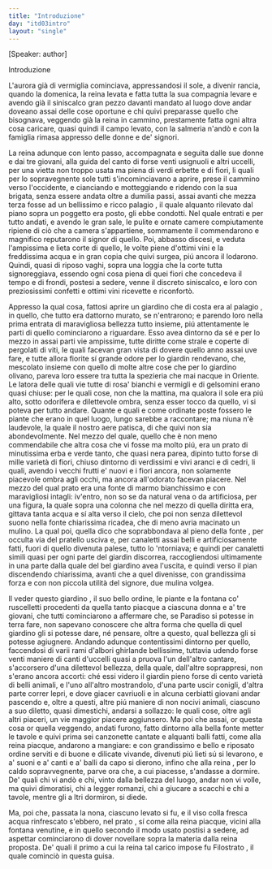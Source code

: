 ```yaml
---
title: "Introduzione"
day: "itd03intro"
layout: "single"
---
```

<html>
 <head>
 </head>
 <body>
  <div id="d03intro" type="introduction" who="author">
   <p>
    [Speaker: author]
   </p>
   <head>
    Introduzione
   </head>
   <p>
    <milestone id="p03980002"/>
    L'aurora gi&agrave; di vermiglia cominciava, appressandosi il sole, a divenir rancia, quando la domenica, la
    <name persref="neifile" type="person">
     reina
    </name>
    levata e fatta tutta la sua compagnia levare e avendo gi&agrave; il siniscalco gran pezzo davanti mandato al luogo dove andar doveano assai delle cose oportune e chi quivi preparasse quello che bisognava, veggendo gi&agrave; la reina in cammino, prestamente fatta ogni altra cosa caricare, quasi quindi il campo levato, con la salmeria n'and&ograve; e con la famiglia rimasa appresso delle donne e de' signori.
   </p>
   <p>
    <milestone id="p03980003"/>
    La
    <name persref="neifile" type="person">
     reina
    </name>
    adunque con lento passo, accompagnata e seguita dalle sue donne e dai tre giovani, alla guida del canto di forse venti usignuoli e altri uccelli, per una vietta non troppo usata ma piena di verdi erbette e di fiori, li quali per lo sopravegnente sole tutti s'incominciavano a aprire, prese il cammino verso l'occidente, e cianciando e motteggiando e ridendo con la sua brigata, senza essere andata oltre a dumilia passi, assai avanti che mezza terza fosse ad un bellissimo e ricco
    <name placeref="palagiobrigata-02" type="place">
     palagio
    </name>
    , il quale alquanto rilevato dal piano sopra un poggetto era posto, gli ebbe condotti.
    <milestone id="p03980004"/>
    Nel quale entrati e per tutto andati, e avendo le gran sale, le pulite e ornate camere compiutamente ripiene di ci&ograve; che a camera s'appartiene, sommamente il commendarono e magnifico reputarono il signor di quello. Poi, abbasso discesi, e veduta l'ampissima e lieta corte di quello, le volte piene d'ottimi vini e la freddissima acqua e in gran copia che quivi surgea, pi&uacute; ancora il lodarono. Quindi, quasi di riposo vaghi, sopra una loggia che la corte tutta signoreggiava, essendo ogni cosa piena di quei fiori che concedeva il tempo e di frondi, postesi a sedere, venne il discreto siniscalco, e loro con preziosissimi confetti e ottimi vini ricevette e riconfort&ograve;.
   </p>
   <p>
    <milestone id="p03980005"/>
    Appresso la qual cosa, fattosi aprire un
    <name placeref="giardinobrigata-01" type="place">
     giardino
    </name>
    che di costa era al
    <name placeref="palagiobrigata-02" type="place">
     palagio
    </name>
    , in quello, che tutto era dattorno murato, se n'entrarono; e parendo loro nella prima entrata di maravigliosa bellezza tutto insieme, pi&uacute; attentamente le parti di quello cominciarono a riguardare.
    <milestone id="p03980006"/>
    Esso avea dintorno da s&eacute; e per lo mezzo in assai parti vie ampissime, tutte diritte come strale e coperte di pergolati di viti, le quali facevan gran vista di dovere quello anno assai uve fare, e tutte allora fiorite s&iacute; grande odore per lo giardin rendevano, che, mescolato insieme con quello di molte altre cose che per lo giardino olivano, pareva loro essere tra tutta la spezieria che mai nacque in Oriente. Le latora delle quali vie tutte di rosa' bianchi e vermigli e di gelsomini erano quasi chiuse: per le quali cose, non che la mattina, ma qualora il sole era pi&uacute; alto, sotto odorifera e dilettevole ombra, senza esser tocco da quello, vi si poteva per tutto andare.
    <milestone id="p03980007"/>
    Quante e quali e come ordinate poste fossero le piante che erano in quel luogo, lungo sarebbe a raccontare; ma niuna n'&egrave; laudevole, la quale il nostro aere patisca, di che quivi non sia abondevolmente.
    <milestone id="p03980008"/>
    Nel mezzo del quale, quello che &egrave; non meno commendabile che altra cosa che vi fosse ma molto pi&uacute;, era un
    <name placeref="prato-i03" type="place">
     prato
    </name>
    di minutissima erba e verde tanto, che quasi nera parea, dipinto tutto forse di mille variet&agrave; di fiori, chiuso dintorno di verdissimi e vivi aranci e di cedri, li quali, avendo i vecchi frutti e' nuovi e i fiori ancora, non solamente piacevole ombra agli occhi, ma ancora all'odorato facevan piacere.
    <milestone id="p03980009"/>
    Nel mezzo del qual prato era una
    <name placeref="fontebrigata-01" type="place">
     fonte
    </name>
    di marmo bianchissimo e con maravigliosi intagli: iv'entro, non so se da natural vena o da artificiosa, per una figura, la quale sopra una colonna che nel mezzo di quella diritta era, gittava tanta acqua e s&iacute; alta verso il cielo, che poi non senza dilettevol suono nella fonte chiarissima ricadea, che di meno avria macinato un mulino.
    <milestone id="p03980010"/>
    La qual poi, quella dico che soprabbondava al pieno della
    <name placeref="fontebrigata-01" type="place">
     fonte
    </name>
    , per occulta via del pratello usciva e, per
    <name placeref="canaletti-i03" type="place">
     canaletti
    </name>
    assai belli e artificiosamente fatti, fuori di quello divenuta palese, tutto lo 'ntorniava; e quindi per canaletti simili quasi per ogni parte del
    <name placeref="giardinobrigata-01" type="place">
     giardin
    </name>
    discorrea, raccogliendosi ultimamente in una parte dalla quale del bel giardino avea l'uscita, e quindi verso il pian discendendo chiarissima, avanti che a quel divenisse, con grandissima forza e con non piccola utilit&agrave; del signore,
    <name placeref="mulinibrigata-01" type="place">
     due mulina
    </name>
    volgea.
   </p>
   <p>
    <milestone id="p03980011"/>
    Il veder questo
    <name placeref="giardinobrigata-01" type="place">
     giardino
    </name>
    , il suo bello ordine, le piante e la fontana co' ruscelletti procedenti da quella tanto piacque a ciascuna donna e a' tre giovani, che tutti cominciarono a affermare che, se Paradiso si potesse in terra fare, non sapevano conoscere che altra forma che quella di quel giardino gli si potesse dare, n&eacute; pensare, oltre a questo, qual bellezza gli si potesse agiugnere.
    <milestone id="p03980012"/>
    Andando adunque contentissimi dintorno per quello, faccendosi di varii rami d'albori ghirlande bellissime, tuttavia udendo forse venti maniere di canti d'uccelli quasi a pruova l'un dell'altro cantare, s'accorsero d'una dilettevol bellezza, della quale, dall'altre soprappresi, non s'erano ancora accorti:
    <milestone id="p03980013"/>
    ch&eacute; essi videro il giardin pieno forse di cento variet&agrave; di belli animali, e l'uno all'altro mostrandolo, d'una parte uscir conigli, d'altra parte correr lepri, e dove giacer cavriuoli e in alcuna cerbiatti giovani andar pascendo e, oltre a questi, altre pi&uacute; maniere di non nocivi animali, ciascuno a suo diletto, quasi dimestichi, andarsi a sollazzo: le quali cose, oltre agli altri piaceri, un vie maggior piacere aggiunsero.
    <milestone id="p03980014"/>
    Ma poi che assai, or questa cosa or quella veggendo, andati furono, fatto dintorno alla bella
    <name placeref="fontebrigata-01" type="place">
     fonte
    </name>
    metter le tavole e quivi prima sei canzonette cantate e alquanti balli fatti, come alla reina piacque, andarono a mangiare: e con grandissimo e bello e riposato ordine serviti e di buone e dilicate vivande, divenuti pi&uacute; lieti s&uacute; si levarono, e a' suoni e a' canti e a' balli da capo si dierono, infino che alla
    <name persref="neifile" type="person">
     reina
    </name>
    , per lo caldo sopravvegnente, parve ora che, a cui piacesse, s'andasse a dormire.
    <milestone id="p03980015"/>
    De' quali chi vi and&ograve; e chi, vinto dalla bellezza del luogo, andar non vi volle, ma quivi dimoratisi, chi a legger romanzi, chi a giucare a scacchi e chi a tavole, mentre gli a ltri dormiron, si diede.
   </p>
   <p>
    <milestone id="p03980016"/>
    Ma, poi che, passata la nona, ciascuno levato si fu, e il viso colla fresca acqua rinfrescato s'ebbero, nel
    <name placeref="prato-i03" type="place">
     prato
    </name>
    , s&iacute; come alla
    <name persref="neifile" type="person">
     reina
    </name>
    piacque, vicini alla
    <name placeref="fontebrigata-01" type="place">
     fontana
    </name>
    venutine, e in quello secondo il modo usato postisi a sedere, ad aspettar cominciarono di dover novellare sopra la materia dalla reina proposta. De' quali il primo a cui la reina tal carico impose fu
    <name persref="filostrato" type="person">
     Filostrato
    </name>
    , il quale cominci&ograve; in questa guisa.
   </p>
  </div>
 </body>
</html>
